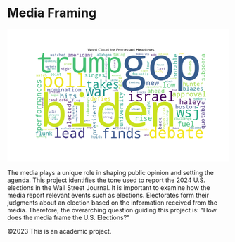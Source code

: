 # Media Framing

![Alt text](image.png)


The media plays a unique role in shaping public opinion and setting the agenda. This project identifies the tone used to report the 2024 U.S. elections in the Wall Street Journal. It is important to examine how the media report relevant events such as elections. Electorates form their judgments about an election based on the information received from the media. Therefore, the overarching question guiding this project is: "How does the media frame the U.S. Elections?"






















©2023 
This is an academic project.
